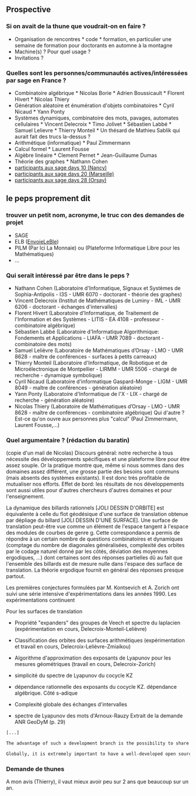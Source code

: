 

## Prospective


### Si on avait de la thune que voudrait-on en faire ?

   * Organisation de rencontres 
         * code 
         * formation, en particulier une semaine de formation pour doctorants en automne à la montagne 
   * Machine(s) ? Pour quel usage ? 
   * Invitations ? 

### Quelles sont les personnes/communautés actives/intéressées par sage en France ?

   * Combinatoire algébrique 
         * Nicolas Borie 
         * Adrien Boussicault 
         * Florent Hivert 
         * Nicolas Thiery 
   * Génération aléatoire et énumération d'objets combinatoires 
         * Cyril Nicaud 
         * Yann Ponty 
   * Systèmes dynamiques, combinatoire des mots, pavages, automates cellulaires 
         * Vincent Delecroix 
         * Timo Jolivet 
         * Sébastien Labbé 
         * Samuel Lelievre 
         * Thierry Monteil 
         * Un thésard de Mathieu Sablik qui aurait fait des trucs la-dessus ? 
   * Arithmétique (informatique) 
         * Paul Zimmermann 
   * Calcul formel 
         * Laurent Fousse 
   * Algèbre linéaire 
         * Clement Pernet 
         * Jean-Guillaume Dumas 
   * Théorie des graphes 
         * Nathann Cohen 
   * <a class="http" href="http://www.loria.fr/~zimmerma/sd10_participants.pdf">participants aux sage days 10 (Nancy)</a> 
   * <a class="http" href="http://www.lirmm.fr/~monteil/participants-week-4.html">participants aux sage days 20 (Marseille)</a> 
   * <a class="http" href="http://wiki.sagemath.org/days10/#line-146">participants aux sage days 28 (Orsay)</a> 

## le peps proprement dit


### trouver un petit nom, acronyme, le truc con des demandes de projet

   * SAGE 
   * ELB (<a href="/EnvoieLeBle">EnvoieLeBle</a>) 
   * PILM (Par Ici La Monnaie) ou (Plateforme Informatique Libre pour les Mathématiques) 
   * ... 

### Qui serait intéressé par être dans le peps ?

   * Nathann Cohen (Laboratoire d'Informatique, Signaux et Systèmes de Sophia-Antipolis - I3S - UMR 6070 - doctorant - théorie des graphes) 
   * Vincent Delecroix (Institut de Mathématiques de Luminy - IML - UMR 6206 - doctorant - échanges d'intervalles) 
   * Florent Hivert (Laboratoire d'Informatique, de Traitement de l'Information et des Systèmes - LITIS - EA 4108 - professeur - combinatoire algébrique) 
   * Sébastien Labbé (Laboratoire d'Informatique Algorithmique: Fondements et Applications - LIAFA - UMR 7089 - doctorant - combinatoire des mots) 
   * Samuel Lelièvre (Laboratoire de Mathématiques d’Orsay - LMO - UMR 8628 - maître de conférences - surfaces à petits carreaux) 
   * Thierry Monteil (Laboratoire d'Informatique, de Robotique et de Microélectronique de Montpellier - LIRMM - UMR 5506 - chargé de recherche - dynamique symbolique) 
   * Cyril Nicaud (Laboratoire d'informatique Gaspard-Monge - LIGM - UMR 8049 - maître de conférences - génération aléatoire) 
   * Yann Ponty (Laboratoire d'Informatique de l'X - LIX - chargé de recherche - génération aléatoire) 
   * Nicolas Thiery (Laboratoire de Mathématiques d’Orsay - LMO - UMR 8628 - maître de conférences - combinatoire algébrique) 
Qui d'autre ? Est-ce qu'on ouvre aux personnes plus "calcul" (Paul Zimmermann, Laurent Fousse,...) 


### Quel argumentaire ? (rédaction du baratin)

(copie d'un mail de Nicolas) Discours général: notre recherche à tous nécessite des développements spécifiques et une plateforme libre pour être assez souple. Or la pratique montre que, même si nous sommes dans des domaines assez différent, une grosse partie des besoins sont communs (mais absents des systèmes existants). Il est donc très profitable de mutualiser nos efforts. Effet de bord: les résultats de nos développements sont aussi utiles pour d'autres chercheurs d'autres domaines et pour l'enseignement. 

La dynamique des billards rationnels [JOLI DESSIN D'ORBITE] est équivalente à celle du flot géodésique d'une surface de translation obtenue par dépliage du billard [JOLI DESSIN D'UNE SURFACE]. Une surface de translation peut-être vue comme un élément de l'espace tangent à l'espace des modules de courbes de genre g. Cette correspondance a permis de répondre à un certain nombre de questions combinatoires et dynamiques (comptage du nombre de diagonales généralisées, complexité des orbites par le codage naturel donné par les côtés, déviation des moyennes ergodiques, ...) dont certaines sont des réponses partielles dû au fait que l'ensemble des billards est de mesure nulle dans l'espace des surface de translation. La théorie ergodique fournit en général des réponses presque partout. 

Les premières conjectures formulées par M. Kontsevich et A. Zorich ont suivi une série intensive d'expérimentations dans les années 1990. Les expérimentations continuent 

Pour les surfaces de translation 

* Propriété "expanders" des groupes de Veech et spectre du laplacien (expérimentation en cours, Delecroix-Monteil-Lelièvre) 
* Classification des orbites des surfaces arithmétiques (expérimentation et travail en cours, Delecroix-Lelièvre-Zmiaikou) 
* Algorithme d'approximation des exposants de Lyapunov pour les mesures géométriques (travail en cours, Delecroix-Zorich) 
* simplicité du spectre de Lyapunov du cocycle KZ 
* dépendance rationnelle des exposants du cocycle KZ. dépendance algébrique. 
Côté s-adique 

* Complexité globale des échanges d'intervalles 
* spectre de Lyapunov des mots d'Arnoux-Rauzy 
Extrait de la demande ANR GeoDyM (p. 29) 


```txt
[...]

The advantage of such a development branch is the possibility to share and improve our code, so that the whole community can concentrate to research-related programming instead of having to reinvent the wheel; this programming becomes in its turn a part of the wheel.

Globally, it is extremely important to have a well-developed open source mathematical research instrument. On the one hand commercial programs are sometimes non reliable (for example, D. Zagier foud certain incoherence in couting prime numbers in like "Mathematica", and A. Zorich encountered mistakes in integral caculations involving dilogarithm in the same program), and, since the code is unavailable, impossible to verify. On the other hand, they are extremly expensive to public research. Thus, though in the nearest future we plan to use commercial software, it is important to develop in parallel a competitive open-source free alternative.
```

### Demande de thunes

A mon avis (Thierry), il vaut mieux avoir peu sur 2 ans que beaucoup sur un an. 
